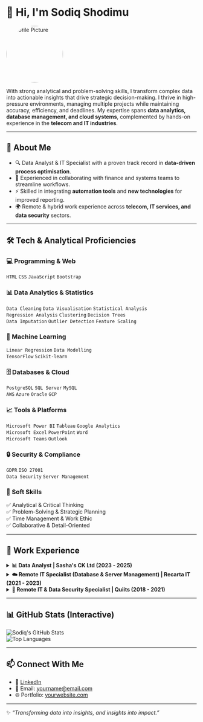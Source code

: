 # 👋 Hi, I'm **Sodiq Shodimu**  

<img src="https://drive.google.com/file/d/1MOOlp6JjHk3ycIfATilQrXyv-HsKPVfs/view?usp=sharing" alt="Profile Picture" width="150" style="border-radius:50%"/>

With strong analytical and problem-solving skills, I transform complex data into actionable insights that drive strategic decision-making. I thrive in high-pressure environments, managing multiple projects while maintaining accuracy, efficiency, and deadlines. My expertise spans **data analytics, database management, and cloud systems**, complemented by hands-on experience in the **telecom and IT industries**.  

---

## 🚀 About Me
- 🔍 Data Analyst & IT Specialist with a proven track record in **data-driven process optimisation**.  
- 🤝 Experienced in collaborating with finance and systems teams to streamline workflows.  
- ⚡ Skilled in integrating **automation tools** and **new technologies** for improved reporting.  
- 🌍 Remote & hybrid work experience across **telecom, IT services, and data security** sectors.  

---

## 🛠️ Tech & Analytical Proficiencies  

### 💻 Programming & Web  
`HTML` `CSS` `JavaScript` `Bootstrap`  

### 📊 Data Analytics & Statistics  
`Data Cleaning` `Data Visualisation` `Statistical Analysis`  
`Regression Analysis` `Clustering` `Decision Trees`  
`Data Imputation` `Outlier Detection` `Feature Scaling`  

### 🧠 Machine Learning  
`Linear Regression` `Data Modelling`  
`TensorFlow` `Scikit-learn`  

### 🗄️ Databases & Cloud  
`PostgreSQL` `SQL Server` `MySQL`  
`AWS` `Azure` `Oracle` `GCP`  

### 📈 Tools & Platforms  
`Microsoft Power BI` `Tableau` `Google Analytics`  
`Microsoft Excel` `PowerPoint` `Word`  
`Microsoft Teams` `Outlook`  

### 🔒 Security & Compliance  
`GDPR` `ISO 27001`  
`Data Security` `Server Management`  

### 🌟 Soft Skills  
✅ Analytical & Critical Thinking  
✅ Problem-Solving & Strategic Planning  
✅ Time Management & Work Ethic  
✅ Collaborative & Detail-Oriented  

---

## 💼 Work Experience  

<details>
<summary><b>📊 Data Analyst | Sasha's CK Ltd (2023 - 2025)</b></summary>  
- Developed & optimised **SEO data analytics strategies**, boosting website traffic by **30%**.  
- Integrated billing & reporting systems (**HOBS & DOMO**), improving efficiency.  
- Led **Google Analytics & Power BI dashboard** design, enhancing decision-making by **20%**.  
- Conducted **market & customer behaviour analysis**, driving a **15% retention increase**.  
</details>  

<details>
<summary><b>☁️ Remote IT Specialist (Database & Server Management) | Recarta IT (2021 - 2023)</b></summary>  
- Managed enterprise-level databases across **AWS & Azure** with **99.9% uptime**.  
- Implemented **robust security protocols**, reducing cyber threats by **30%**.  
- Led **SQL optimisation projects**, cutting processing times by **40%**.  
- Designed **automated cloud backup & recovery**, ensuring **99.9% data retention**.  
</details>  

<details>
<summary><b>🔐 Remote IT & Data Security Specialist | Quiits (2018 - 2021)</b></summary>  
- Enforced **GDPR & ISO 27001 compliance policies** to safeguard sensitive data.  
- Partnered with finance to generate **analytics-driven insights** for business growth.  
- Streamlined **SQL-based reporting**, improving operational efficiency.  
- Conducted **cybersecurity risk assessments**, reducing breaches by **50%**.  
</details>  

---

## 📊 GitHub Stats (Interactive)  

![Sodiq's GitHub Stats](https://github-readme-stats.vercel.app/api?username=yourusername&show_icons=true&theme=tokyonight)  
![Top Languages](https://github-readme-stats.vercel.app/api/top-langs/?username=yourusername&layout=compact&theme=tokyonight)  

---

## 📫 Connect With Me  
- 💼 [LinkedIn](https://linkedin.com/in/your-link)  
- 📧 Email: yourname@email.com  
- 🌐 Portfolio: [yourwebsite.com](https://yourwebsite.com)  

---
✨ *“Transforming data into insights, and insights into impact.”*  
